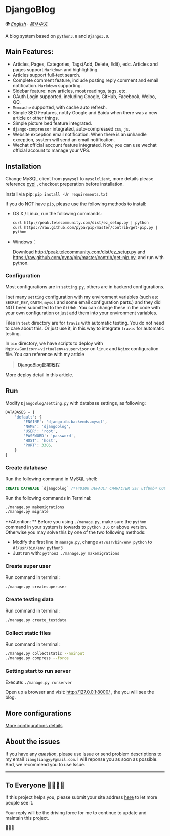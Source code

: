 # DjangoBlog

🌍
*[English](README-en.md) ∙ [简体中文](README.md)*

A blog system based on `python3.8` and `Django3.0`.


[//]: # ([![Django CI]&#40;https://github.com/liangliangyy/DjangoBlog/actions/workflows/django.yml/badge.svg&#41;]&#40;https://github.com/liangliangyy/DjangoBlog/actions/workflows/django.yml&#41; [![CodeQL]&#40;https://github.com/liangliangyy/DjangoBlog/actions/workflows/codeql-analysis.yml/badge.svg&#41;]&#40;https://github.com/liangliangyy/DjangoBlog/actions/workflows/codeql-analysis.yml&#41; [![codecov]&#40;https://codecov.io/gh/liangliangyy/DjangoBlog/branch/master/graph/badge.svg&#41;]&#40;https://codecov.io/gh/liangliangyy/DjangoBlog&#41; [![license]&#40;https://img.shields.io/github/license/liangliangyy/djangoblog.svg&#41;]&#40;&#41;  )


## Main Features:
- Articles, Pages, Categories, Tags(Add, Delete, Edit), edc. Articles and pages support `Markdown` and highlighting.
- Articles support full-text search.
- Complete comment feature, include posting reply comment and email notification. `Markdown` supporting.
- Sidebar feature: new articles, most readings, tags, etc.
- OAuth Login supported, including Google, GitHub, Facebook, Weibo, QQ.
- `Memcache` supported, with cache auto refresh.
- Simple SEO Features, notify Google and Baidu when there was a new article or other things.
- Simple picture bed feature integrated.
- `django-compressor` integrated, auto-compressed `css`, `js`.
- Website exception email notification. When there is an unhandle exception, system will send an email notification.
- Wechat official account feature integrated. Now, you can use wechat official account to manage your VPS.

## Installation
Change MySQL client from `pymysql` to `mysqlclient`, more details please reference [pypi](https://pypi.org/project/mysqlclient/) , checkout preperation before installation.

Install via pip: `pip install -Ur requirements.txt`

If you do NOT have `pip`, please use the following methods to install:
- OS X / Linux, run the following commands: 

    ```
    curl http://peak.telecommunity.com/dist/ez_setup.py | python
    curl https://raw.github.com/pypa/pip/master/contrib/get-pip.py | python
    ```

- Windows：

    Download http://peak.telecommunity.com/dist/ez_setup.py and https://raw.github.com/pypa/pip/master/contrib/get-pip.py, and run with python. 

### Configuration
Most configurations are in `setting.py`, others are in backend configurations.

I set many `setting` configuration with my environment variables (such as: `SECRET_KEY`, `OAUTH`, `mysql` and some email configuration parts.) and they did NOT been submitted to the `GitHub`. You can change these in the code with your own configuration or just add them into your environment variables.

Files in `test` directory are for `travis` with automatic testing. You do not need to care about this. Or just use it, in this way to integrate `travis` for automatic testing.

In `bin` directory, we have scripts to deploy with `Nginx`+`Gunicorn`+`virtualenv`+`supervisor` on `linux` and `Nginx` configuration file. You can reference with my article

>[DjangoBlog部署教程](https://www.lylinux.net/article/2019/8/5/58.html)

More deploy detail in this article.

## Run

Modify `DjangoBlog/setting.py` with database settings, as following:

```python
DATABASES = {
    'default': {
        'ENGINE': 'django.db.backends.mysql',
        'NAME': 'djangoblog',
        'USER': 'root',
        'PASSWORD': 'password',
        'HOST': 'host',
        'PORT': 3306,
    }
}
```

### Create database
Run the following command in MySQL shell:
```sql
CREATE DATABASE `djangoblog` /*!40100 DEFAULT CHARACTER SET utf8mb4 COLLATE utf8mb4_unicode_ci */;
```

Run the following commands in Terminal:
```bash
./manage.py makemigrations
./manage.py migrate
```

**Attention: ** Before you using `./manage.py`, make sure the `python` command in your system is towards to `python 3.6` or above version. Otherwise you may solve this by one of the two following methods:
- Modify the first line in `manage.py`, change `#!/usr/bin/env python` to `#!/usr/bin/env python3`
- Just run with: `python3 ./manage.py makemigrations`

### Create super user

Run command in terminal:
```bash
./manage.py createsuperuser
```

### Create testing data
Run command in terminal:
```bash
./manage.py create_testdata
```

### Collect static files
Run command in terminal:
```bash
./manage.py collectstatic --noinput
./manage.py compress --force
```

### Getting start to run server
Execute: `./manage.py runserver`

Open up a browser and visit: http://127.0.0.1:8000/ , the you will see the blog.

## More configurations
[More configurations details](/docs/config-en.md)

## About the issues

If you have any *question*, please use Issue or send problem descriptions to my email `liangliangyy#gmail.com`. I will reponse you as soon as possible. And, we recommend you to use Issue.

---
## To Everyone 🙋‍♀️🙋‍♂️
If this project helps you, please submit your site address [here](https://github.com/liangliangyy/DjangoBlog/issues/214) to let more people see it.

Your reply will be the driving force for me to continue to update and maintain this project.

🙏🙏🙏
